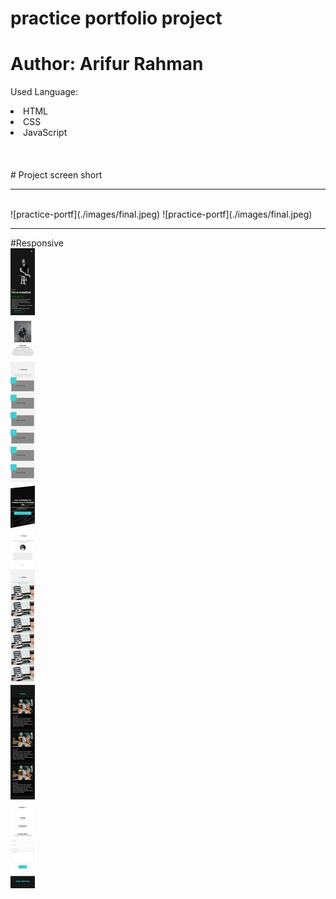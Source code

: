 # practice portfolio project
# Author: Arifur Rahman


Used Language:
<li>HTML</li>
<li>CSS</li>
<li>JavaScript</li>



<br>
<br>
<br>
# Project screen short
<br>
<hr>
<br>
![practice-portf](./images/final.jpeg)
![practice-portf](./images/final.jpeg)
<br>
<hr>

#Responsive
<br>
![practice-portf](./images/final-responsive.jpeg)
